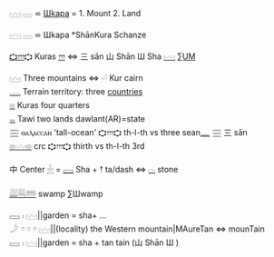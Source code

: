 𓈉 𓈊 ⋍ [Шkара](https://en.wikipedia.org/wiki/Shkhara) = 1. Mount 2. Land  

𓈉 𓈊 ⋍ Шkара *ShānKura Schanze  

[𐎘](𐎘)[𐎍](𐎍)𐎘 Kuras [𐎍](𐎍) ⇔ 三 sān 山 Shān Ш Sha [𓈉](𓈉) [∑UM](Numbers)  

𓈉 Three mountains ⇔ 𓏘 Kur cairn  
[𓇾](𓇾) Terrain territory: three [countries](Numbers)  
[𓊖](𓊖) Kuras four quarters  
[𓈇](𓈇) Tawi two lands  dawlant(AR)=state  
[𓈗](𓈗) ⲑⲁⲗⲁⲥⲥⲁⲛ 'tall-ocean' 𐎘𐎍𐎘 th-l-th vs three sean[𓈖](𓈖) 𓈗 三 sān  
[𓊖](𓊖)[𓈉](𓈉)[𓊖](𓊖) crc 𐎘𐎍𐎘 thirth vs th-l-th 3rd  

中 Center [𓏶](𓏶) = [𓈙](𓈙) Sha + 𒁹 ta/dash   ⇔ [𓊌](𓊌) stone  

[𓇏](𓇏)[𓇐](𓇐)[𓆷](𓆷) swamp ∑Шwamp  

𓈙 𓏤 𓈉||garden = sha+ …  
𓌳 𓏌 𓏌 𓏌 𓈉||(locality) the Western mountain|MAureTan ⇔ mounTain  
𓈙 𓏤 𓈉||garden = sha + tan tain  (山 Shān Ш )  
